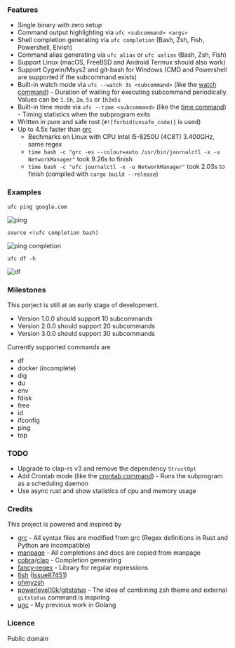 ### Features

* Single binary with zero setup
* Command output highlighting via `ufc <subcommand> <args>`
* Shell completion generating via `ufc completion` (Bash, Zsh, Fish, Powershell, Elvish)
* Command alias generating via `ufc alias` or `ufc ualias` (Bash, Zsh, Fish)
* Support Linux (macOS, FreeBSD and Android Termux should also work)
* Support Cygwin/Msys2 and git-bash for Windows (CMD and Powershell are supported if the subcommand exists)
* Built-in watch mode via `ufc --watch 3s <subcommand>` (like the [watch command](https://en.wikipedia.org/wiki/Watch_(command))) - Duration of waiting for executing subcommand periodically. Values can be `1.5h`, `2m`, `5s` or `1h2m5s`
* Built-in time mode via `ufc --time <subcommand>` (like the [time command](https://en.wikipedia.org/wiki/Time_(Unix))) - Timing statistics when the subprogram exits
* Written in pure and safe rust (`#![forbid(unsafe_code)]` is used)
* Up to 4.5x faster than [grc](https://github.com/garabik/grc)
  * Bechmarks on Linux with CPU Intel i5-8250U (4C8T) 3.400GHz, same regex
  * `time bash -c "grc -es --colour=auto /usr/bin/journalctl -x -u NetworkManager"` took 9.26s to finish
  * `time bash -c "ufc journalctl -x -u NetworkManager"` took 2.03s to finish (compiled with `cargo build --release`)

### Examples

`ufc ping google.com`

![ping](https://i.imgur.com/tmjoQa0.png)

`source <(ufc completion bash)`

![ping completion](https://i.imgur.com/mlV1zuR.png)

`ufc df -h`

![df](https://i.imgur.com/0OP1hbW.png)

### Milestones

This porject is still at an early stage of development.

* Version 1.0.0 should support 10 subcommands
* Version 2.0.0 should support 20 subcommands
* Version 3.0.0 should support 30 subcommands

Currently supported commands are

* df
* docker (incomplete)
* dig
* du
* env
* fdisk
* free
* id
* ifconfig
* ping
* top

### TODO

* Upgrade to clap-rs v3 and remove the dependency `StructOpt`
* Add Crontab mode (like the [crontab command](https://en.wikipedia.org/wiki/Cron)) - Runs the subprogram as a scheduling daemon
* Use async rust and show statistics of cpu and memory usage

### Credits

This project is powered and inspired by

* [grc](https://github.com/garabik/grc) - All syntax files are modified from grc (Regex definitions in Rust and Python are incompatible)
* [manpage](https://en.wikipedia.org/wiki/Man_page) - All completions and docs are copied from manpage
* [cobra](https://github.com/spf13/cobra)/[clap](https://github.com/clap-rs/clap) - Completion generating
* [fancy-regex](https://github.com/fancy-regex/fancy-regex) - Library for regular expressions
* [fish](https://github.com/fish-shell/fish-shell) ([Issue#7451](https://github.com/fish-shell/fish-shell/issues/7451))
* [ohmyzsh](https://github.com/ohmyzsh/ohmyzsh)
* [powerlevel10k](https://github.com/romkatv/powerlevel10k)/[gitstatus](https://github.com/romkatv/gitstatus) - The idea of combining zsh theme and external `gitstatus` command is inspiring
* [ugc](https://github.com/joeky888/ugc) - My previous work in Golang

### Licence

Public domain